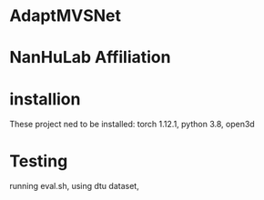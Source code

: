 # AdaptMVSNet

# NanHuLab Affiliation

# installion 
These project ned to be installed: torch 1.12.1, python 3.8, open3d

# Testing 
running eval.sh, using dtu dataset, 
